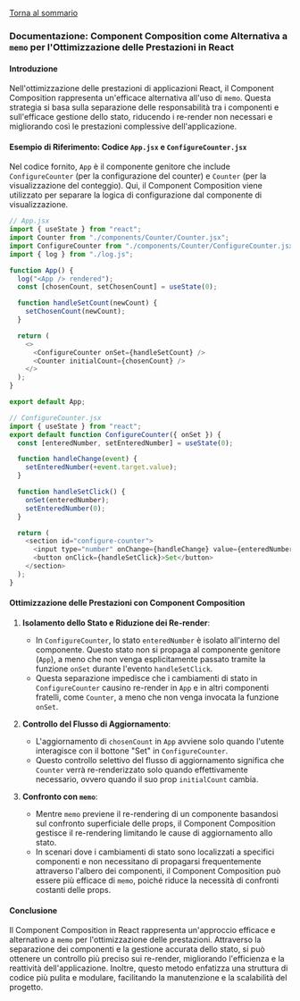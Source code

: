 [Torna al sommario](../../Summary.md)

### Documentazione: Component Composition come Alternativa a `memo` per l'Ottimizzazione delle Prestazioni in React

#### Introduzione

Nell'ottimizzazione delle prestazioni di applicazioni React, il Component Composition rappresenta un'efficace alternativa all'uso di `memo`. Questa strategia si basa sulla separazione delle responsabilità tra i componenti e sull'efficace gestione dello stato, riducendo i re-render non necessari e migliorando così le prestazioni complessive dell'applicazione.

#### Esempio di Riferimento: Codice `App.jsx` e `ConfigureCounter.jsx`

Nel codice fornito, `App` è il componente genitore che include `ConfigureCounter` (per la configurazione del counter) e `Counter` (per la visualizzazione del conteggio). Qui, il Component Composition viene utilizzato per separare la logica di configurazione dal componente di visualizzazione.

```javascript
// App.jsx
import { useState } from "react";
import Counter from "./components/Counter/Counter.jsx";
import ConfigureCounter from "./components/Counter/ConfigureCounter.jsx";
import { log } from "./log.js";

function App() {
  log("<App /> rendered");
  const [chosenCount, setChosenCount] = useState(0);

  function handleSetCount(newCount) {
    setChosenCount(newCount);
  }

  return (
    <>
      <ConfigureCounter onSet={handleSetCount} />
      <Counter initialCount={chosenCount} />
    </>
  );
}

export default App;

// ConfigureCounter.jsx
import { useState } from "react";
export default function ConfigureCounter({ onSet }) {
  const [enteredNumber, setEnteredNumber] = useState(0);

  function handleChange(event) {
    setEnteredNumber(+event.target.value);
  }

  function handleSetClick() {
    onSet(enteredNumber);
    setEnteredNumber(0);
  }

  return (
    <section id="configure-counter">
      <input type="number" onChange={handleChange} value={enteredNumber} />
      <button onClick={handleSetClick}>Set</button>
    </section>
  );
}
```

#### Ottimizzazione delle Prestazioni con Component Composition

1. **Isolamento dello Stato e Riduzione dei Re-render**:

   - In `ConfigureCounter`, lo stato `enteredNumber` è isolato all'interno del componente. Questo stato non si propaga al componente genitore (`App`), a meno che non venga esplicitamente passato tramite la funzione `onSet` durante l'evento `handleSetClick`.
   - Questa separazione impedisce che i cambiamenti di stato in `ConfigureCounter` causino re-render in `App` e in altri componenti fratelli, come `Counter`, a meno che non venga invocata la funzione `onSet`.

2. **Controllo del Flusso di Aggiornamento**:

   - L'aggiornamento di `chosenCount` in `App` avviene solo quando l'utente interagisce con il bottone "Set" in `ConfigureCounter`.
   - Questo controllo selettivo del flusso di aggiornamento significa che `Counter` verrà re-renderizzato solo quando effettivamente necessario, ovvero quando il suo prop `initialCount` cambia.

3. **Confronto con `memo`**:
   - Mentre `memo` previene il re-rendering di un componente basandosi sul confronto superficiale delle props, il Component Composition gestisce il re-rendering limitando le cause di aggiornamento allo stato.
   - In scenari dove i cambiamenti di stato sono localizzati a specifici componenti e non necessitano di propagarsi frequentemente attraverso l'albero dei componenti, il Component Composition può essere più efficace di `memo`, poiché riduce la necessità di confronti costanti delle props.

#### Conclusione

Il Component Composition in React rappresenta un'approccio efficace e alternativo a `memo` per l'ottimizzazione delle prestazioni. Attraverso la separazione dei componenti e la gestione accurata dello stato, si può ottenere un controllo più preciso sui re-render, migliorando l'efficienza e la reattività dell'applicazione. Inoltre, questo metodo enfatizza una struttura di codice più pulita e modulare, facilitando la manutenzione e la scalabilità del progetto.

